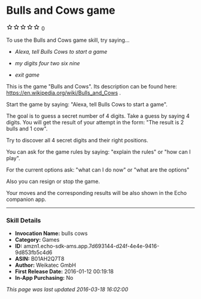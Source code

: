 # Bulls and Cows game
![0 stars](../../../images/ic_star_border_black_18dp_1x.png)![0 stars](../../../images/ic_star_border_black_18dp_1x.png)![0 stars](../../../images/ic_star_border_black_18dp_1x.png)![0 stars](../../../images/ic_star_border_black_18dp_1x.png)![0 stars](../../../images/ic_star_border_black_18dp_1x.png) 0

To use the Bulls and Cows game skill, try saying...

* *Alexa, tell Bulls Cows to start a game*

* *my digits four two six nine*

* *exit game*

This is the game "Bulls and Cows". Its description can be found here:
https://en.wikipedia.org/wiki/Bulls_and_Cows .

Start the game by saying:
"Alexa, tell Bulls Cows to start a game".

The goal is to guess a secret number of 4 digits. Take a guess by saying 4 digits. You will get the result of your attempt in the form:
"The result is 2 bulls and 1 cow". 

Try to discover all 4 secret digits and their right positions.

You can ask for the game rules by saying:
"explain the rules" or "how can I play".

For the current options ask:
"what can I do now" or "what are the options"

Also you can resign or stop the game.

Your moves and the corresponding results will be also shown in the Echo companion app.

***

### Skill Details

* **Invocation Name:** bulls cows
* **Category:** Games
* **ID:** amzn1.echo-sdk-ams.app.7d693144-d24f-4e4e-9416-9d853fb5c4d6
* **ASIN:** B01AH2Q7T8
* **Author:** Weikatec GmbH
* **First Release Date:** 2016-01-12 00:19:18
* **In-App Purchasing:** No

*This page was last updated 2016-03-18 16:02:00*

